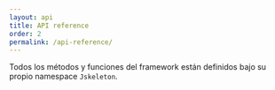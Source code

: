 ```yaml
---
layout: api
title: API reference
order: 2
permalink: /api-reference/
---
```

Todos los métodos y funciones del framework están definidos bajo su propio namespace `Jskeleton`.

